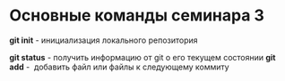 # Основные команды семинара 3

**git init** - инициализация локального репозитория

**git status** - получить информацию от git о его текущем состоянии
**git add** -  добавить файл или файлы к следующему коммиту

 